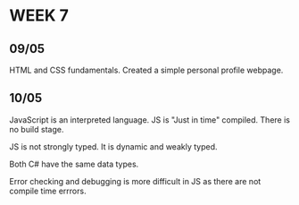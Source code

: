# WEEK 7
## 09/05

HTML and CSS fundamentals. Created a simple personal profile webpage.

## 10/05
JavaScript is an interpreted language. 
JS is "Just in time" compiled. There is no build stage. 

JS is not strongly typed. It is dynamic and weakly typed.

Both C# have the same data types.

Error checking and debugging is more difficult in JS as there are not compile time errrors.

